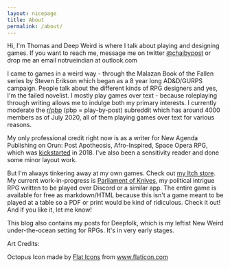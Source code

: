 ```yaml
---
layout: nicepage
title: About
permalink: /about/
---
```


Hi, I'm Thomas and Deep Weird is where I talk about playing and designing games. If you want to reach me, message me on twitter [@chaibypost](www.twitter.com/chaibypost) or drop me an email notrueindian at outlook.com

I came to games in a weird way - through the Malazan Book of the Fallen series by Steven Erikson which began as a 8 year long AD&D/GURPS campaign. People talk about the different kinds of RPG designers and yes, I'm the failed novelist. I mostly play games over text - because roleplaying through writing allows me to indulge both my primary interests. I currently moderate the [r/pbp](https://www.reddit.com/r/pbp/) (pbp = play-by-post) subreddit which has around 4000 members as of July 2020, all of them playing games over text for various reasons. 

My only professional credit right now is as a writer for New Agenda Publishing on Orun: Post Apotheosis, Afro-Inspired, Space Opera RPG, which was [kickstarted](https://www.kickstarter.com/projects/newagendapubs/orun) in 2018. I've also been a sensitivity reader and done some minor layout work.

But I'm always tinkering away at my own games. Check out [my Itch store](https://notrueindian.itch.io/). My current work-in-progress is [Parliament of Knives](/parliament-of-knives/), my political intrigue RPG written to be played over Discord or a similar app. The entire game is available for free as markdown/HTML because this isn't a game meant to be played at a table so a PDF or print would be kind of ridiculous. Check it out! And if you like it, let me know!

This blog also contains my posts for Deepfolk, which is my leftist New Weird under-the-ocean setting for RPGs. It's in very early stages.

Art Credits:

Octopus Icon made by <a href="https://www.flaticon.com/authors/flat-icons" title="Flat Icons">Flat Icons</a> from <a href="https://www.flaticon.com/" title="Flaticon">www.flaticon.com</a>
